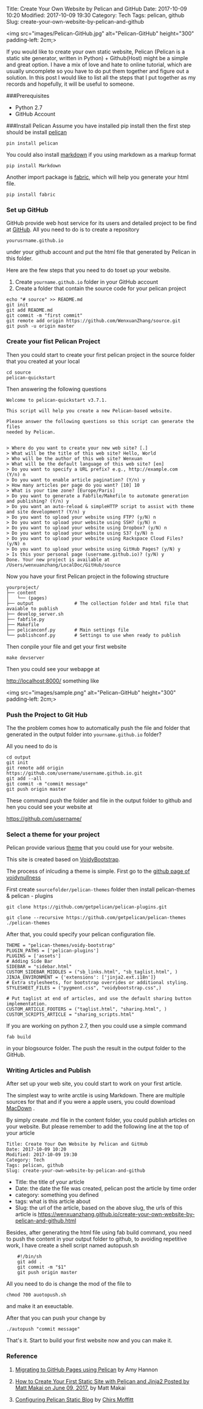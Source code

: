 Title: Create Your Own Website by Pelican and GitHub
Date: 2017-10-09 10:20
Modified: 2017-10-09 19:30
Category: Tech
Tags: pelican, github
Slug: create-your-own-website-by-pelican-and-github

<img src="images/Pelican-GitHub.jpg" alt="Pelican-GitHub" height="300" padding-left: 2cm;>


If you would like to create your own static website, Pelican (Pelican is a static site generator, written in Python) + Github(Host) might be a simple and great option. I have a mix of love and hate to online tutorial, which are usually uncomplete so you have to do put them together and figure out a solution. In this post I would like to list all the steps that I put together as my records and hopefully, it will be useful to someone.

###Prerequisites
* Python 2.7 
* GitHub Account

###Install Pelican 
Assume you have installed pip install then the first step should be install [pelican](http://docs.getpelican.com/en/stable/install.html)

`pin install pelican`

You could also install [markdown](https://pypi.python.org/pypi/Markdown) if you using markdown as a markup format

`pip install Markdown`

Another import package is [fabric](http://www.fabfile.org/), which will help you generate your html file.

`pip install fabric`

### Set up GitHub 
GitHub provide web host service for its users and detailed project to be find at [GitHub](https://pages.github.com/). All you need to do is to create a
repository 
 
 `yourusrname.github.io`
 
 under your github account and put the html file that generated by Pelican in this folder. 
 
Here are the few steps that you need to do toset up your website.

1. Create `yourname.github.io` folder in your GitHub account
2. Create a folder that contain the source code for your pelican project 

```
echo "# source" >> README.md
git init
git add README.md
git commit -m "first commit"
git remote add origin https://github.com/WenxuanZhang/source.git
git push -u origin master
```
### Create your fist Pelican Project
Then you could start to create your first pelican project in the source folder that you created at your local 

```
cd source 
pelican-quickstart
```
Then answering the following questions

```
Welcome to pelican-quickstart v3.7.1.

This script will help you create a new Pelican-based website.

Please answer the following questions so this script can generate the files
needed by Pelican.

    
> Where do you want to create your new web site? [.] 
> What will be the title of this web site? Hello, World
> Who will be the author of this web site? Wenxuan
> What will be the default language of this web site? [en] 
> Do you want to specify a URL prefix? e.g., http://example.com   (Y/n) n
> Do you want to enable article pagination? (Y/n) y
> How many articles per page do you want? [10] 10
> What is your time zone? [Europe/Paris] 
> Do you want to generate a Fabfile/Makefile to automate generation and publishing? (Y/n) y
> Do you want an auto-reload & simpleHTTP script to assist with theme and site development? (Y/n) y
> Do you want to upload your website using FTP? (y/N) n
> Do you want to upload your website using SSH? (y/N) n
> Do you want to upload your website using Dropbox? (y/N) n
> Do you want to upload your website using S3? (y/N) n
> Do you want to upload your website using Rackspace Cloud Files? (y/N) n
> Do you want to upload your website using GitHub Pages? (y/N) y
> Is this your personal page (username.github.io)? (y/N) y
Done. Your new project is available at /Users/wenxuanzhang/LocalDoc/GitHub/source
```
Now you have your first Pelican project in the following structure

```
yourproject/
├── content
│   └── (pages)
├── output               # The collection folder and html file that avaiable to publish
├── develop_server.sh
├── fabfile.py
├── Makefile
├── pelicanconf.py       # Main settings file
└── publishconf.py       # Settings to use when ready to publish
```
Then conpile your file and get your first website

```
make devserver

```

Then you could see your webapge at 

[http://localhost:8000/](http://localhost:8000/)
something like 

<img src="images/sample.png" alt="Pelican-GitHub" height="300" padding-left: 2cm;>

### Push the Project to Git Hub
The the problem comes how to automatically push the file and folder that generated in the output folder into `yourname.github.io` folder?

All you need to do is 

```
cd output
git init
git remote add origin https://github.com/username/username.github.io.git
git add --all
git commit -m "commit message"
git push origin master

```
These command push the folder and file in the output folder to github and hen you could see your website at 

https://github.com/username/

### Select a theme for your project 
Pelican provide various [theme](http://www.pelicanthemes.com/) that you could use for your website. 

This site is created based on [VoidyBootstrap](http://www.voidynullness.net/page/voidy-bootstrap-pelican-theme/). 

The process of inlcuding a theme is simple. First go to the [github page of voidynullness](https://github.com/robulouski/voidy-bootstrap)

First create `sourcefolder/pelican-themes` folder then install pelican-themes & pelican - plugins 

```
git clone https://github.com/getpelican/pelican-plugins.git

git clone --recursive https://github.com/getpelican/pelican-themes ./pelican-themes

```

After that, you could specify  your pelican configuration file.

```
THEME = "pelican-themes/voidy-bootstrap"
PLUGIN_PATHS = ['pelican-plugins']
PLUGINS = ['assets']
# Adding Side Bar
SIDEBAR = "sidebar.html"
CUSTOM_SIDEBAR_MIDDLES = ("sb_links.html", "sb_taglist.html", )
JINJA_ENVIRONMENT = {'extensions': ['jinja2.ext.i18n']}
# Extra stylesheets, for bootstrap overrides or additional styling.
STYLESHEET_FILES = ("pygment.css", "voidybootstrap.css",)

# Put taglist at end of articles, and use the default sharing button implementation.
CUSTOM_ARTICLE_FOOTERS = ("taglist.html", "sharing.html", )
CUSTOM_SCRIPTS_ARTICLE = "sharing_scripts.html"

```

If you are working on python 2.7, then you could use a simple command 

```
fab build
```
in your blogsource folder. The push the result in the output folder to the GitHub.


### Writing Articles and Publish
After set up your web site, you could start to work on your first article. 

The simplest way to write arctile is using Markdown. There are multiple sources for that and if you were a apple users, you could download [MacDown](https://macdown.uranusjr.com/) .

By simply create .md file in the content folder, you could publish articles on your website. But please remember to add the following line at the top of your article

```
Title: Create Your Own Website by Pelican and GitHub 
Date: 2017-10-09 10:20
Modified: 2017-10-09 19:30
Category: Tech
Tags: pelican, github
Slug: create-your-own-website-by-pelican-and-github

```

* Title: the title of your article
* Date: the date the file was created, pelican post the article by time order
* category: something you defined
* tags: what is this article about
* Slug: the url of the article, based on the above slug, the urls of this article is https://wenxuanzhang.github.io/create-your-own-website-by-pelican-and-github.html


Besides, after generating the html file using fab build command, you need to push the content in your output folder to github, to avoiding repetitive work, I have create a shell script named autopush.sh

```
    #!/bin/sh
    git add .
    git commit -m "$1"
    git push origin master
```
All you need to do is change the mod of the file to 

```
chmod 700 auotopush.sh

```
and make it an exeuctable.

After that you can push your change by 

```
./autopush "commit message"

```

That's it. Start to build your first website now and you can make it. 




### Reference
1. [Migrating to GitHub Pages using Pelican](http://mathamy.com/migrating-to-github-pages-using-pelican.html) by Amy Hannon

2. [How to Create Your First Static Site with Pelican and Jinja2
Posted by Matt Makai on June 09, 2017.](https://www.fullstackpython.com/blog/generating-static-websites-pelican-jinja2-markdown.html) by Matt Makai

3. [Configuring Pelican Static Blog](http://pbpython.com/pelican-config.html) by [Chirs Moffitt](http://pbpython.com/pelican-config.html)






